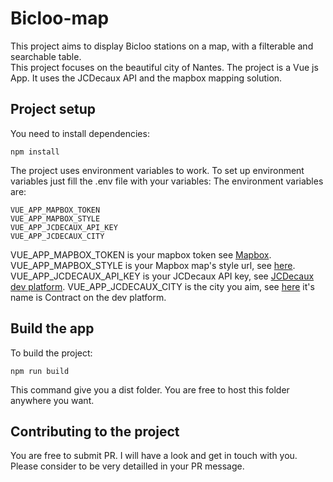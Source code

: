 
# Bicloo-map
This project aims to display Bicloo stations on a map, with a filterable and searchable table.  
This project focuses on the beautiful city of Nantes.
The project is a Vue js App.
It uses the JCDecaux API and the mapbox mapping solution.

## Project setup
You need to install dependencies:

```
npm install
```

The project uses environment variables to work.
To set up environment variables just fill the .env file with your variables:
The environment variables are:
```
VUE_APP_MAPBOX_TOKEN
VUE_APP_MAPBOX_STYLE
VUE_APP_JCDECAUX_API_KEY
VUE_APP_JCDECAUX_CITY
```


VUE_APP_MAPBOX_TOKEN is your mapbox token see [Mapbox](https://www.mapbox.com/).
VUE_APP_MAPBOX_STYLE is your Mapbox map's style url, see [here](https://docs.mapbox.com/mapbox-gl-js/style-spec/).
VUE_APP_JCDECAUX_API_KEY is your JCDecaux API key, see [JCDecaux dev platform](https://developer.jcdecaux.com/#/opendata/vls?page=getstarted).
VUE_APP_JCDECAUX_CITY is the city you aim, see [here](https://developer.jcdecaux.com/#/opendata/vls?page=static) it's name is Contract on the dev platform.

## Build the app
To build the project:
```
npm run build
```

This command give you a dist folder.
You are free to host this folder anywhere you want.

## Contributing to the project
You are free to submit PR.
I will have a look and get in touch with you.
Please consider to be very detailled in your PR message.



  


